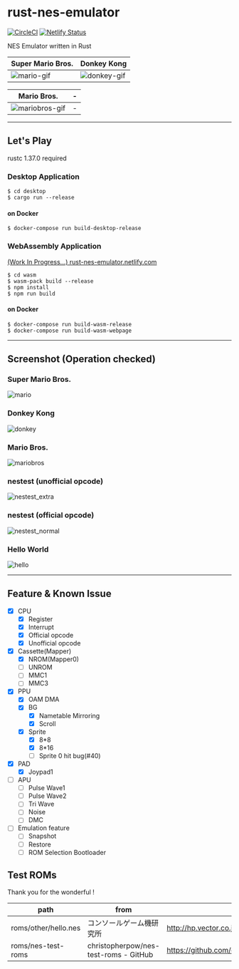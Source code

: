 # rust-nes-emulator

[![CircleCI](https://circleci.com/gh/kamiyaowl/rust-nes-emulator.svg?style=svg&circle-token=5863f12e124bd230551101e146947e7a49e5765f)](https://circleci.com/gh/kamiyaowl/rust-nes-emulator)
[![Netlify Status](https://api.netlify.com/api/v1/badges/7ae6eff9-8c7a-416a-bad7-3e78b00ad95b/deploy-status)](https://app.netlify.com/sites/rust-nes-emulator/deploys)


NES Emulator written in Rust

| Super Mario Bros. | Donkey Kong |
| - | - |
| ![mario-gif](https://user-images.githubusercontent.com/4300987/64512802-1bc8bd00-d322-11e9-8a70-26df62bb5ee1.gif) | ![donkey-gif](https://user-images.githubusercontent.com/4300987/64512801-1bc8bd00-d322-11e9-9e6c-0a149fb05c1b.gif) |

| Mario Bros. | - |
| - | - |
| ![mariobros-gif](https://user-images.githubusercontent.com/4300987/64917495-06dda500-d7cc-11e9-9037-f5f8bd7de061.gif) | - |

---


## Let's Play

rustc 1.37.0 required

### Desktop Application

```shell
$ cd desktop
$ cargo run --release
```

#### on Docker

```shell
$ docker-compose run build-desktop-release
```

### WebAssembly Application

[(Work In Progress...) rust-nes-emulator.netlify.com](https://rust-nes-emulator.netlify.com/)


```shell
$ cd wasm
$ wasm-pack build --release
$ npm install
$ npm run build
```

#### on Docker

```shell
$ docker-compose run build-wasm-release
$ docker-compose run build-wasm-webpage
```

---

## Screenshot (Operation checked)

### Super Mario Bros.

![mario](https://raw.githubusercontent.com/kamiyaowl/rust-nes-emulator/master/screenshot/mario.bmp)


### Donkey Kong

![donkey](https://raw.githubusercontent.com/kamiyaowl/rust-nes-emulator/master/screenshot/donkey.bmp)

### Mario Bros.

![mariobros](https://raw.githubusercontent.com/kamiyaowl/rust-nes-emulator/master/screenshot/mariobros.bmp)

### nestest (unofficial opcode)

![nestest_extra](https://raw.githubusercontent.com/kamiyaowl/rust-nes-emulator/master/screenshot/nestest_extra.bmp)

### nestest (official opcode)

![nestest_normal](https://raw.githubusercontent.com/kamiyaowl/rust-nes-emulator/master/screenshot/nestest_normal.bmp)

### Hello World

![hello](https://raw.githubusercontent.com/kamiyaowl/rust-nes-emulator/master/screenshot/hello.bmp)

---

## Feature & Known Issue

- [x] CPU
  - [x] Register
  - [x] Interrupt
  - [x] Official opcode
  - [x] Unofficial opcode
- [x] Cassette(Mapper)
  - [x] NROM(Mapper0)
  - [ ] UNROM
  - [ ] MMC1
  - [ ] MMC3
- [x] PPU
  - [x] OAM DMA
  - [x] BG
    - [x] Nametable Mirroring
    - [x] Scroll
  - [x] Sprite
    - [x] 8*8
    - [x] 8*16
    - [ ] Sprite 0 hit bug(#40)
- [x] PAD
  - [x] Joypad1
- [ ] APU
  - [ ] Pulse Wave1
  - [ ] Pulse Wave2
  - [ ] Tri Wave
  - [ ] Noise
  - [ ] DMC
- [ ] Emulation feature
    - [ ] Snapshot
    - [ ] Restore
    - [ ] ROM Selection Bootloader
    
## Test ROMs

Thank you for the wonderful !

| path | from | url |
| ---- | ---- | --- |
| roms/other/hello.nes | コンソールゲーム機研究所 | http://hp.vector.co.jp/authors/VA042397/nes/sample.html |
| roms/nes-test-roms | christopherpow/nes-test-roms - GitHub | https://github.com/christopherpow/nes-test-roms |
